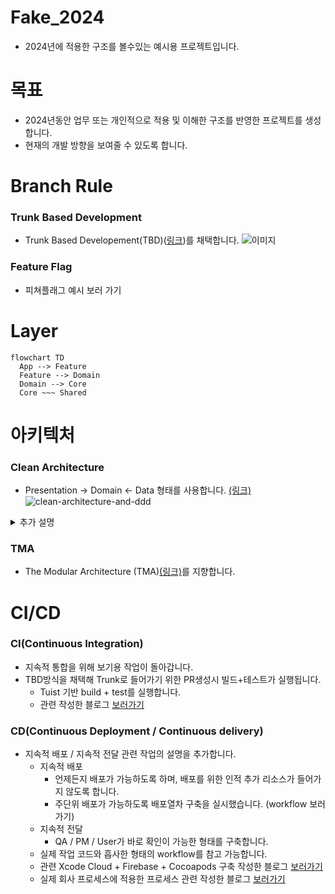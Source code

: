 # Fake_2024
- 2024년에 적용한 구조를 볼수있는 예시용 프로젝트입니다.

# 목표
- 2024년동안 업무 또는 개인적으로 적용 및 이해한 구조를 반영한 프로젝트를 생성합니다.
- 현재의 개발 방향을 보여줄 수 있도록 합니다.


# Branch Rule
### Trunk Based Development
- Trunk Based Developement(TBD)([링크](https://trunkbaseddevelopment.com/trunk1c.png))를 채택합니다.
![이미지](https://trunkbaseddevelopment.com/trunk1c.png)

### Feature Flag
- 피쳐플래그 예시 보러 가기

# Layer
```mermaid
flowchart TD
  App --> Feature
  Feature --> Domain
  Domain --> Core
  Core ~~~ Shared
```


# 아키텍처
### Clean Architecture
- Presentation -> Domain <- Data 형태를 사용합니다. [(링크)](https://bitloops.com/docs/bitloops-language/learning/software-architecture/clean-architecture)
![clean-architecture-and-ddd](https://github.com/user-attachments/assets/2e5d166f-5bb3-42ab-b884-238ea3d0fc0a)


<details>
<summary>추가 설명</summary>
<div markdown="1">

- ![34_8](https://github.com/user-attachments/assets/0f554337-40e5-479d-b6b9-25184215d51c)
- 클린아키텍처 그림 34.8
  - Layer 방식
  - 가장 마지막 방식을 사용합니다.
  - App -> Feature(Controller) -> Domain (Domain + Data) -> Core

</div>
</details>



### TMA
- The Modular Architecture (TMA)[(링크)](https://docs.tuist.dev/en/guides/develop/projects/tma-architecture)를 지향합니다.


# CI/CD
### CI(Continuous Integration)
- 지속적 통합을 위해 보기용 작업이 돌아갑니다.
- TBD방식을 채택해 Trunk로 들어가기 위한 PR생성시 빌드+테스트가 실행됩니다.
  - Tuist 기반 build + test를 실행합니다.
  - 관련 작성한 블로그 [보러가기](https://medium.com/@talq44/github-action%EA%B3%BC-self-hosted-runner%EB%A1%9C-ios-build-test%EB%A5%BC-%EB%8F%8C%EB%A6%AC%EB%8A%94-%EA%B1%B0%EA%B8%B0%EC%97%90-tuist%EB%A5%BC-%EA%B3%81%EB%93%A4%EC%9D%B8-ea4af8ace455)

### CD(Continuous Deployment / Continuous delivery)
- 지속적 배포 / 지속적 전달 관련 작업의 설명을 추가합니다.
  - 지속적 배포
    - 언제든지 배포가 가능하도록 하며, 배포를 위한 인적 추가 리소스가 들어가지 않도록 합니다.
    - 주단위 배포가 가능하도록 배포열차 구축을 실시했습니다. (workflow 보러가기)
  - 지속적 전달
    - QA / PM / User가 바로 확인이 가능한 형태를 구축합니다.
  - 실제 작업 코드와 흡사한 형태의 workflow를 참고 가능합니다.
  - 관련 Xcode Cloud + Firebase + Cocoapods 구축 작성한 블로그 [보러가기](https://medium.com/@talq44/xcode-cloud%EB%A5%BC-%EC%82%AC%EC%9A%A9%ED%95%9C-ci-cd-%ED%99%98%EA%B2%BD-%EB%8F%84%EC%9E%85%EA%B8%B0-2-cocoapods-%EC%84%A4%EC%B9%98%EC%99%80-firebase-%EC%97%B0%EA%B2%B0-268f496b17fa)
  - 실제 회사 프로세스에 적용한 프로세스 관련 작성한 블로그 [보러가기](https://medium.com/bejewel/app%ED%8C%80%EC%9D%80-%EC%9D%B4%EB%A0%87%EA%B2%8C-%EC%9D%BC%ED%95%B4%EC%9A%94-4-%EC%9E%90%EB%8F%99%ED%99%94-aka-ci-cd-cbe63c1b0227)


